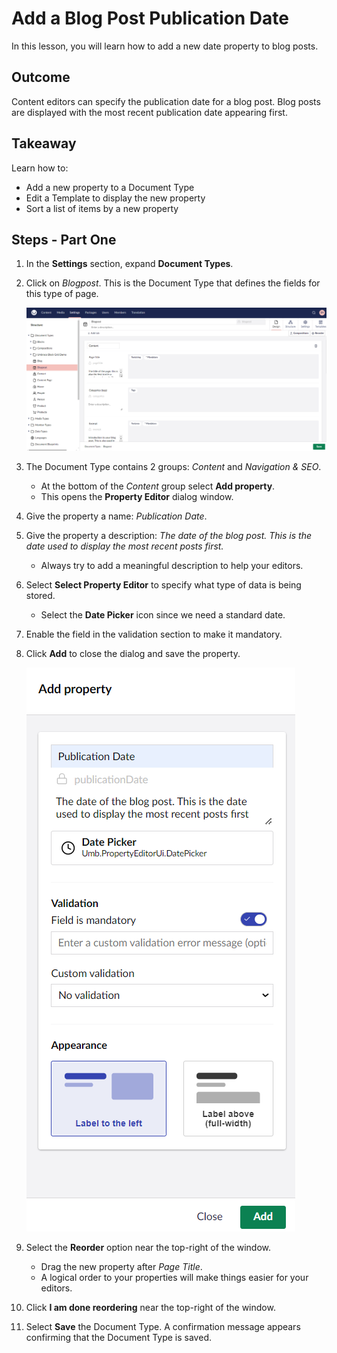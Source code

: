 # Add a Blog Post Publication Date

In this lesson, you will learn how to add a new date property to blog posts.

## Outcome

Content editors can specify the publication date for a blog post. Blog posts are displayed with the most recent publication date appearing first.

## Takeaway

Learn how to:

* Add a new property to a Document Type
* Edit a Template to display the new property
* Sort a list of items by a new property

## Steps - Part One

1. In the **Settings** section, expand **Document Types**.
2. Click on _Blogpost_. This is the Document Type that defines the fields for this type of page.

    ![Blogpost Document Type](images/Blogpost-Document-Type-v14.png)
3. The Document Type contains 2 groups: _Content_ and _Navigation & SEO_.
   * At the bottom of the _Content_ group select **Add property**.
   * This opens the **Property Editor** dialog window.
4. Give the property a name: _Publication Date_.
5. Give the property a description: _The date of the blog post. This is the date used to display the most recent posts first._
   * Always try to add a meaningful description to help your editors.
6. Select **Select Property Editor** to specify what type of data is being stored.
   * Select the **Date Picker** icon since we need a standard date.
7. Enable the field in the validation section to make it mandatory.
8. Click **Add** to close the dialog and save the property.

    ![Property settings](images/property-settings-v14.png)
9. Select the **Reorder** option near the top-right of the window.
   * Drag the new property after _Page Title_.
   * A logical order to your properties will make things easier for your editors.
10. Click **I am done reordering** near the top-right of the window.
11. Select **Save** the Document Type. A confirmation message appears confirming that the Document Type is saved.
